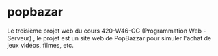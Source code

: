 # popbazar
Le troisième projet web du cours 420-W46-GG (Programmation Web - Serveur) , le projet est un site web de PopBazzar pour simuler l'achat de jeux vidéos, filmes, etc. 
